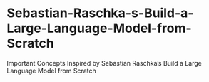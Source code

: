 # Sebastian-Raschka-s-Build-a-Large-Language-Model-from-Scratch
Important Concepts Inspired by Sebastian Raschka’s Build a Large Language Model from Scratch

